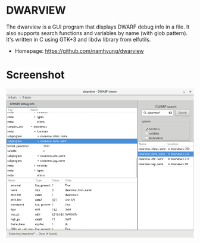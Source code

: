 DWARVIEW
========
The dwarview is a GUI program that displays DWARF debug info in a file.
It also supports search functions and variables by name (with glob pattern).
It's written in C using GTK+3 and libdw library from elfutils.

 * Homepage: https://github.com/namhyung/dwarview

Screenshot
==========
![screentshot of dwarview](doc/dwarview-screenshot.png)
